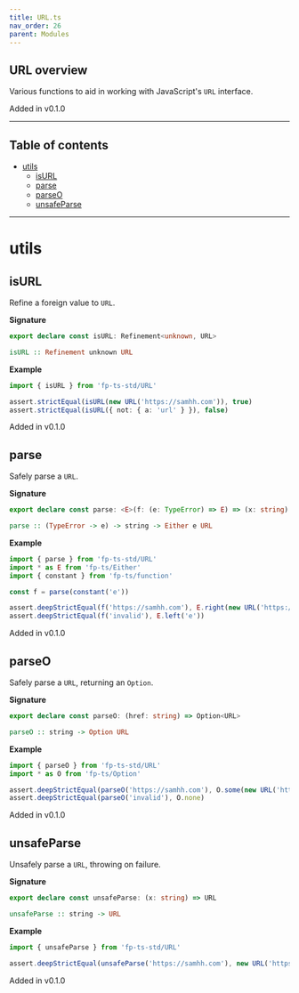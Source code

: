 ```yaml
---
title: URL.ts
nav_order: 26
parent: Modules
---
```


## URL overview

Various functions to aid in working with JavaScript's `URL` interface.

Added in v0.1.0

---

<h2 class="text-delta">Table of contents</h2>

- [utils](#utils)
  - [isURL](#isurl)
  - [parse](#parse)
  - [parseO](#parseo)
  - [unsafeParse](#unsafeparse)

---

# utils

## isURL

Refine a foreign value to `URL`.

**Signature**

```ts
export declare const isURL: Refinement<unknown, URL>
```

```hs
isURL :: Refinement unknown URL
```

**Example**

```ts
import { isURL } from 'fp-ts-std/URL'

assert.strictEqual(isURL(new URL('https://samhh.com')), true)
assert.strictEqual(isURL({ not: { a: 'url' } }), false)
```

Added in v0.1.0

## parse

Safely parse a `URL`.

**Signature**

```ts
export declare const parse: <E>(f: (e: TypeError) => E) => (x: string) => Either<E, URL>
```

```hs
parse :: (TypeError -> e) -> string -> Either e URL
```

**Example**

```ts
import { parse } from 'fp-ts-std/URL'
import * as E from 'fp-ts/Either'
import { constant } from 'fp-ts/function'

const f = parse(constant('e'))

assert.deepStrictEqual(f('https://samhh.com'), E.right(new URL('https://samhh.com')))
assert.deepStrictEqual(f('invalid'), E.left('e'))
```

Added in v0.1.0

## parseO

Safely parse a `URL`, returning an `Option`.

**Signature**

```ts
export declare const parseO: (href: string) => Option<URL>
```

```hs
parseO :: string -> Option URL
```

**Example**

```ts
import { parseO } from 'fp-ts-std/URL'
import * as O from 'fp-ts/Option'

assert.deepStrictEqual(parseO('https://samhh.com'), O.some(new URL('https://samhh.com')))
assert.deepStrictEqual(parseO('invalid'), O.none)
```

Added in v0.1.0

## unsafeParse

Unsafely parse a `URL`, throwing on failure.

**Signature**

```ts
export declare const unsafeParse: (x: string) => URL
```

```hs
unsafeParse :: string -> URL
```

**Example**

```ts
import { unsafeParse } from 'fp-ts-std/URL'

assert.deepStrictEqual(unsafeParse('https://samhh.com'), new URL('https://samhh.com'))
```

Added in v0.1.0
